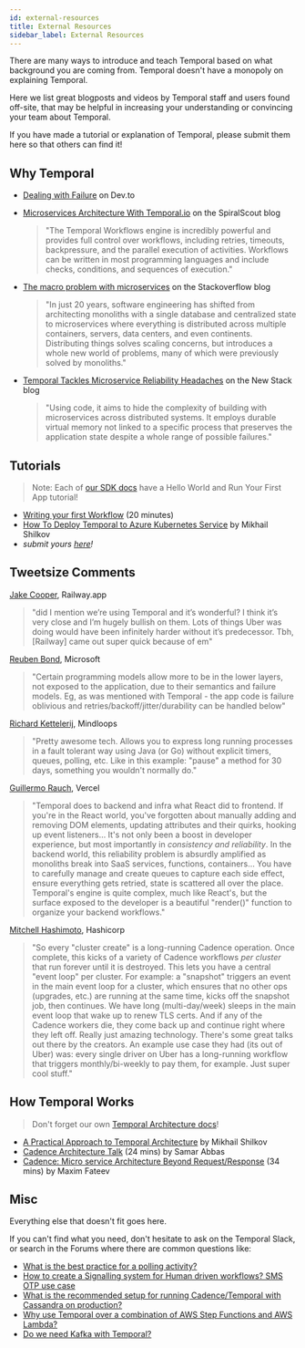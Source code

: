 ```yaml
---
id: external-resources
title: External Resources
sidebar_label: External Resources
---
```


There are many ways to introduce and teach Temporal based on what background you are coming from. Temporal doesn't have a monopoly on explaining Temporal.

Here we list great blogposts and videos by Temporal staff and users found off-site, that may be helpful in increasing your understanding or convincing your team about Temporal.

If you have made a tutorial or explanation of Temporal, please submit them here so that others can find it!

## Why Temporal

- [Dealing with Failure](https://dev.to/temporalio/dealing-with-failure-5adf) on Dev.to
- [Microservices Architecture With Temporal.io](https://spiralscout.com/blog/temporal-workflow-and-microservices) on the SpiralScout blog
    
    > "The Temporal Workflows engine is incredibly powerful and provides full control over workflows, including retries, timeouts, backpressure, and the parallel execution of activities. Workflows can be written in most programming languages and include checks, conditions, and sequences of execution."
- [The macro problem with microservices](https://stackoverflow.blog/2020/11/23/the-macro-problem-with-microservices/) on the Stackoverflow blog

    > "In just 20 years, software engineering has shifted from architecting monoliths with a single database and centralized state to microservices where everything is distributed across multiple containers, servers, data centers, and even continents. Distributing things solves scaling concerns, but introduces a whole new world of problems, many of which were previously solved by monoliths."
- [Temporal Tackles Microservice Reliability Headaches](https://thenewstack.io/temporal-tackles-microservice-reliability-headaches/) on the New Stack blog

    > "Using code, it aims to hide the complexity of building with microservices across distributed systems. It employs durable virtual memory not linked to a specific process that preserves the application state despite a whole range of possible failures."

## Tutorials

> Note: Each of [our SDK docs](/docs/sdks-introduction) have a Hello World and Run Your First App tutorial!

- [Writing your first Workflow](https://www.youtube.com/watch?v=taKrIWt6KMY&feature=youtu.be) (20 minutes)
- [How To Deploy Temporal to Azure Kubernetes Service](https://mikhail.io/2020/11/how-to-deploy-temporal-to-azure-kubernetes-aks/) by Mikhail Shilkov
- *submit yours [here](https://github.com/temporalio/documentation/edit/master/docs/external-resources.md)!*

## Tweetsize Comments

[Jake Cooper](https://twitter.com/JustJake/status/1355392273173737476?s=20),  Railway.app

> "did I mention we’re using Temporal and it’s wonderful? I think it’s very close and I’m hugely bullish on them. Lots of things Uber was doing would have been infinitely harder without it’s predecessor. Tbh, [Railway] came out super quick because of em"

[Reuben Bond](https://twitter.com/reubenbond/status/1338901280090025985?s=20), Microsoft

> "Certain programming models allow more to be in the lower layers, not exposed to the application, due to their semantics and failure models. Eg, as was mentioned with Temporal - the app code is failure oblivious and retries/backoff/jitter/durability can be handled below"

[Richard Kettelerij](https://twitter.com/rkettelerij/status/1320477838156435456?s=20), Mindloops

> "Pretty awesome tech. Allows you to express long running processes in a fault tolerant way using Java (or Go) without explicit timers, queues, polling, etc. Like in this example: "pause" a method for 30 days, something you wouldn't normally do."

[Guillermo Rauch](https://twitter.com/rauchg/status/1316808665370820609?s=20), Vercel

> "Temporal does to backend and infra what React did to frontend. If you're in the React world, you've forgotten about manually adding and removing DOM elements, updating attributes and their quirks, hooking up event listeners… It's not only been a boost in developer experience, but most importantly in *consistency and reliability*. In the backend world, this reliability problem is absurdly amplified as monoliths break into SaaS services, functions, containers… You have to carefully manage and create queues to capture each side effect, ensure everything gets retried, state is scattered all over the place. Temporal's engine is quite complex, much like React's, but the surface exposed to the developer is a beautiful "render()" function to organize your backend workflows."

[Mitchell Hashimoto](https://twitter.com/mitchellh/status/1316510643030114304?s=20), Hashicorp

> "So every "cluster create" is a long-running Cadence operation. Once complete, this kicks of a variety of Cadence workflows _per cluster_ that run forever until it is destroyed. This lets you have a central "event loop" per cluster. For example: a "snapshot" triggers an event in the main event loop for a cluster, which ensures that no other ops (upgrades, etc.) are running at the same time, kicks off the snapshot job, then continues. We have long (multi-day/week) sleeps in the main event loop that wake up to renew TLS certs. And if any of the Cadence workers die, they come back up and continue right where they left off. Really just amazing technology. There's some great talks out there by the creators. An example use case they had (its out of Uber) was: every single driver on Uber has a long-running workflow that triggers monthly/bi-weekly to pay them, for example. Just super cool stuff."

## How Temporal Works

> Don't forget our own [Temporal Architecture docs](/docs/server-architecture/)!

- [A Practical Approach to Temporal Architecture](https://mikhail.io/2020/10/practical-approach-to-temporal-architecture/) by Mikhail Shilkov
- [Cadence Architecture Talk](https://www.youtube.com/watch?v=5M5eiNBUf4Q) (24 mins) by Samar Abbas
- [Cadence: Micro service Architecture Beyond Request/Response](https://www.youtube.com/watch?v=BJwFxqdSx4Y) (34 mins) by Maxim Fateev

## Misc

Everything else that doesn't fit goes here.

If you can't find what you need, don't hesitate to ask on the Temporal Slack, or search in the Forums where there are common questions like:

- [What is the best practice for a polling activity?](https://community.temporal.io/t/what-is-the-best-practice-for-a-polling-activity/328)
- [How to create a Signalling system for Human driven workflows? SMS OTP use case](https://community.temporal.io/t/signalling-system-human-driven-workflows/160)
- [What is the recommended setup for running Cadence/Temporal with Cassandra on production?](https://community.temporal.io/t/what-is-the-recommended-setup-for-running-cadence-temporal-with-cassandra-on-production/556)
- [Why use Temporal over a combination of AWS Step Functions and AWS Lambda?](https://community.temporal.io/t/why-use-temporal-over-a-combination-of-aws-step-functions-and-aws-lambda/342)
- [Do we need Kafka with Temporal?](https://community.temporal.io/t/temporal-and-kafka/410)